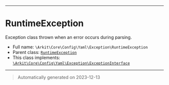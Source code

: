 ***

# RuntimeException

Exception class thrown when an error occurs during parsing.



* Full name: `\Arkit\Core\Config\Yaml\Exception\RuntimeException`
* Parent class: [`RuntimeException`](../../../../../RuntimeException.md)
* This class implements:
[`\Arkit\Core\Config\Yaml\Exception\ExceptionInterface`](./ExceptionInterface.md)






***
> Automatically generated on 2023-12-13
